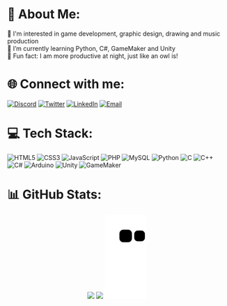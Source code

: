 # 🧠 About Me:
🎯 I'm interested in game development, graphic design, drawing and music production<br>
🌱 I’m currently learning Python, C#, GameMaker and Unity<br>
🦉 Fun fact: I am more productive at night, just like an owl is!

# 🌐 Connect with me:
[![Discord](https://img.shields.io/badge/Discord-7289DA?style=for-the-badge&logo=discord&logoColor=white)](https://discordapp.com/users/476545927457406988) 
[![Twitter](https://img.shields.io/badge/Twitter-1DA1F2?style=for-the-badge&logo=twitter&logoColor=white)](https://twitter.com/8kenel)
[![LinkedIn](https://img.shields.io/badge/linkedin-%230077B5.svg?style=for-the-badge&logo=linkedin&logoColor=white)](https://www.linkedin.com/in/denzel-farias)
[![Email](https://img.shields.io/badge/-Email-%2320232a.svg?style=for-the-badge&logo=Hotmailr&logoColor=white)](mailto:denzel.vianna@hotmail.com)

# 💻 Tech Stack:
![HTML5](https://img.shields.io/badge/html5-%23E34F26.svg?style=for-the-badge&logo=html5&logoColor=white) 
![CSS3](https://img.shields.io/badge/css3-%231572B6.svg?style=for-the-badge&logo=css3&logoColor=white)
![JavaScript](https://img.shields.io/badge/javascript-F7DF1E.svg?style=for-the-badge&logo=javascript&logoColor=black) 
![PHP](https://img.shields.io/badge/php-%23777BB4.svg?style=for-the-badge&logo=php&logoColor=white) 
![MySQL](https://img.shields.io/badge/mysql-%2300f.svg?style=for-the-badge&logo=mysql&logoColor=white)
![Python](https://img.shields.io/badge/python-3670A0?style=for-the-badge&logo=python&logoColor=ffdd54) 
![C](https://img.shields.io/badge/c-ED8B00.svg?style=for-the-badge&logo=c%2B%2B&logoColor=white) 
![C++](https://img.shields.io/badge/c++-%2300599C.svg?style=for-the-badge&logo=c%2B%2B&logoColor=white)
![C#](https://img.shields.io/badge/csharp-6DA55F.svg?style=for-the-badge&logo=c%2B%2B&logoColor=white) 
![Arduino](https://img.shields.io/badge/-Arduino-00979D.svg?style=for-the-badge&logo=Arduino&logoColor=white)
![Unity](https://img.shields.io/badge/-Unity-%2320232a.svg?style=for-the-badge&logo=Unity&logoColor=white)
![GameMaker](https://img.shields.io/badge/-GameMaker-%236DB33F.svg?style=for-the-badge&logo=GameMaker&logoColor=white)

# 📊 GitHub Stats:
<div align="center">
  <img height="190em" src="https://github-readme-stats.vercel.app/api?username=8kenel&show_icons=true&theme=tokyonight&include_all_commits=true&count_private=true">
  <img height="190em" src="https://github-readme-stats.vercel.app/api/top-langs/?username=8kenel&theme=tokyonight&hide_border=false&include_all_commits=true&count_private=true&layout=compact">
  <img src="https://github.com/kifel/kifel/blob/output/github-contribution-grid-snake.svg">
</div>
